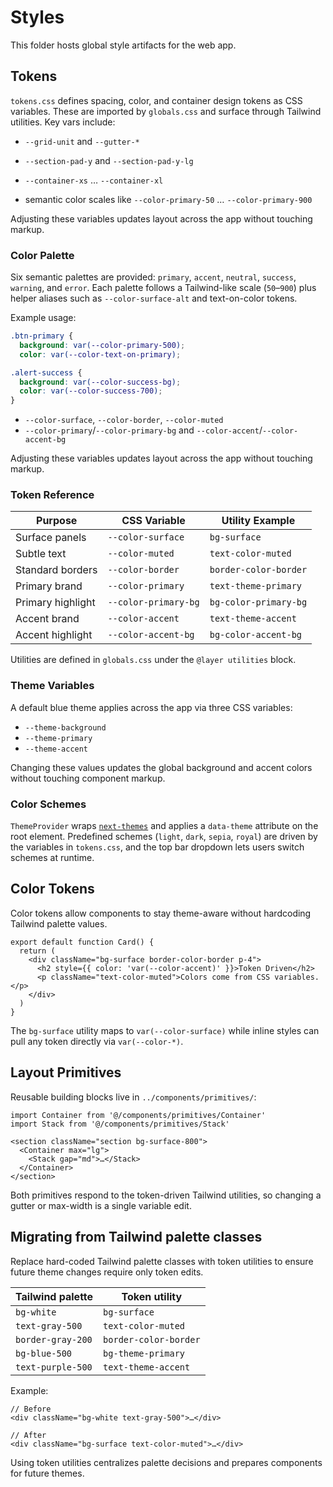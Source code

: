 # Styles

This folder hosts global style artifacts for the web app.

## Tokens

`tokens.css` defines spacing, color, and container design tokens as CSS variables. These are imported by `globals.css` and surface through Tailwind utilities. Key vars include:

- `--grid-unit` and `--gutter-*`
- `--section-pad-y` and `--section-pad-y-lg`
- `--container-xs` … `--container-xl`

- semantic color scales like `--color-primary-50` … `--color-primary-900`

Adjusting these variables updates layout across the app without touching markup.

### Color Palette

Six semantic palettes are provided: `primary`, `accent`, `neutral`, `success`, `warning`, and `error`. Each palette follows a Tailwind-like scale (`50`–`900`) plus helper aliases such as `--color-surface-alt` and text-on-color tokens.

Example usage:

```css
.btn-primary {
  background: var(--color-primary-500);
  color: var(--color-text-on-primary);

.alert-success {
  background: var(--color-success-bg);
  color: var(--color-success-700);
}
```

- `--color-surface`, `--color-border`, `--color-muted`
- `--color-primary`/`--color-primary-bg` and `--color-accent`/`--color-accent-bg`

Adjusting these variables updates layout across the app without touching markup.

### Token Reference

| Purpose             | CSS Variable          | Utility Example            |
|---------------------|-----------------------|----------------------------|
| Surface panels      | `--color-surface`     | `bg-surface`               |
| Subtle text         | `--color-muted`       | `text-color-muted`         |
| Standard borders    | `--color-border`      | `border-color-border`      |
| Primary brand       | `--color-primary`     | `text-theme-primary`       |
| Primary highlight   | `--color-primary-bg`  | `bg-color-primary-bg`      |
| Accent brand        | `--color-accent`      | `text-theme-accent`        |
| Accent highlight    | `--color-accent-bg`   | `bg-color-accent-bg`       |

Utilities are defined in `globals.css` under the `@layer utilities` block.

### Theme Variables

A default blue theme applies across the app via three CSS variables:

- `--theme-background`
- `--theme-primary`
- `--theme-accent`

Changing these values updates the global background and accent colors without touching component markup.

### Color Schemes

`ThemeProvider` wraps [`next-themes`](https://github.com/pacocoursey/next-themes) and applies a `data-theme` attribute on the
root element. Predefined schemes (`light`, `dark`, `sepia`, `royal`) are driven by the variables in `tokens.css`, and the top bar
dropdown lets users switch schemes at runtime.

## Color Tokens

Color tokens allow components to stay theme-aware without hardcoding Tailwind palette values.

```tsx
export default function Card() {
  return (
    <div className="bg-surface border-color-border p-4">
      <h2 style={{ color: 'var(--color-accent)' }}>Token Driven</h2>
      <p className="text-color-muted">Colors come from CSS variables.</p>
    </div>
  )
}
```

The `bg-surface` utility maps to `var(--color-surface)` while inline styles can pull any token directly via `var(--color-*)`.

## Layout Primitives

Reusable building blocks live in `../components/primitives/`:

```
import Container from '@/components/primitives/Container'
import Stack from '@/components/primitives/Stack'

<section className="section bg-surface-800">
  <Container max="lg">
    <Stack gap="md">…</Stack>
  </Container>
</section>
```

Both primitives respond to the token-driven Tailwind utilities, so changing a gutter or max-width is a single variable edit.

## Migrating from Tailwind palette classes

Replace hard-coded Tailwind palette classes with token utilities to ensure future theme changes require only token edits.

| Tailwind palette     | Token utility           |
|----------------------|-------------------------|
| `bg-white`           | `bg-surface`            |
| `text-gray-500`      | `text-color-muted`      |
| `border-gray-200`    | `border-color-border`   |
| `bg-blue-500`        | `bg-theme-primary`      |
| `text-purple-500`    | `text-theme-accent`     |

Example:

```tsx
// Before
<div className="bg-white text-gray-500">…</div>

// After
<div className="bg-surface text-color-muted">…</div>
```

Using token utilities centralizes palette decisions and prepares components for future themes.
